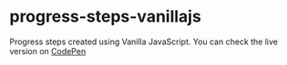 # progress-steps-vanillajs

Progress steps created using Vanilla JavaScript. You can check the live version on [CodePen](https://codepen.io/suhail369/pen/yLXBRLW)
